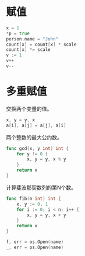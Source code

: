 # 赋值
```go
x = 1
*p = true
person.name = "John"
count[x] = count[x] * scale
count[x] *= scale
v := 1
v++
v--
```

# 多重赋值

交换两个变量的值。
```go
x, y = y, x
a[i], a[j] = a[j], a[i]
```

两个整数的最大公约数。
```go
func gcd(x, y int) int {
    for y != 0 {
        x, y = y, x % y
    }
    return x
}
```

计算斐波那契数列的第N个数。
```go
func fib(n int) int {
    x, y := 0, 1
    for i := 0; i < n; i++ {
        x, y = y, x + y
    }
    return x
}
```

```go
f, err = os.Open(name)
_, err = os.Open(name)
```